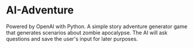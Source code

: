 # AI-Adventure
Powered by OpenAI with Python. A simple story adventure generator game that generates scenarios about zombie apocalypse.
The AI will ask questions and save the user's input for later purposes.
